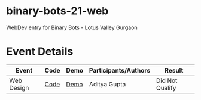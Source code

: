 # binary-bots-21-web
WebDev entry for Binary Bots - Lotus Valley Gurgaon

# Event Details

| Event | Code | Demo | Participants/Authors | Result |
| --- | --- | --- | --- | -- |
| Web Design  | [Code](https://github.com/BVNCodeTech/binary-bots-21-web/) | [Demo](https://bvncodetech.github.io/binary-bots-21-web/) | Aditya Gupta | Did Not Qualify |
